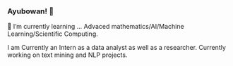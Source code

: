 ###  Ayubowan! 👋


 🌱 I’m currently learning ... Advaced mathematics/AI/Machine Learning/Scientific Computing.
 
 I am Currently an Intern as a data analyst as well as a researcher.
 Currently working on text mining and NLP projects.
 

<!--
**SHandapangoda/SHandapangoda** is a ✨ _special_ ✨ repository because its `README.md` (this file) appears on your GitHub profile.

Here are some ideas to get you started:
!


-
-->
